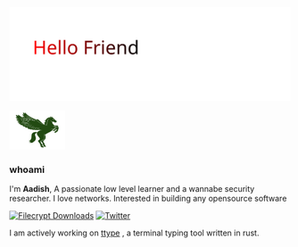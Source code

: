 <div align="left">
  <img src="resources/hellofriend.svg" alt="Flickering Light Text">
</div>

<p align="left">
    <picture>
      <source media="(prefers-color-scheme: dark)" srcset="resources/pegasus.svg">
      <source media="(prefers-color-scheme: light)" srcset="resources/pegasus_light.svg">
      <img alt="Pegasus" src="resources/pegasus_light.svg" width="100" height="70" style="max-width: 100%;">
    </picture>
</p>

<!-- <img align="left" src="resources/pegasus.svg" align="left" width=150> -->

### whoami

I'm **Aadish**, A passionate low level learner and a wannabe security researcher. I love networks. Interested in building any opensource software

[![Filecrypt Downloads](https://img.shields.io/github/downloads/Aavtic/Filecrypt/total)](https://github.com/aavtic/filecrypt) [![Twitter](https://img.shields.io/twitter/url?url=https%3A%2F%2Ftwitter.com%2FAavtic)](https://twitter.com/Aavtic)


I am actively working on [ttype](https://github.com/aavtic/ttype) , a terminal typing tool written in rust.
